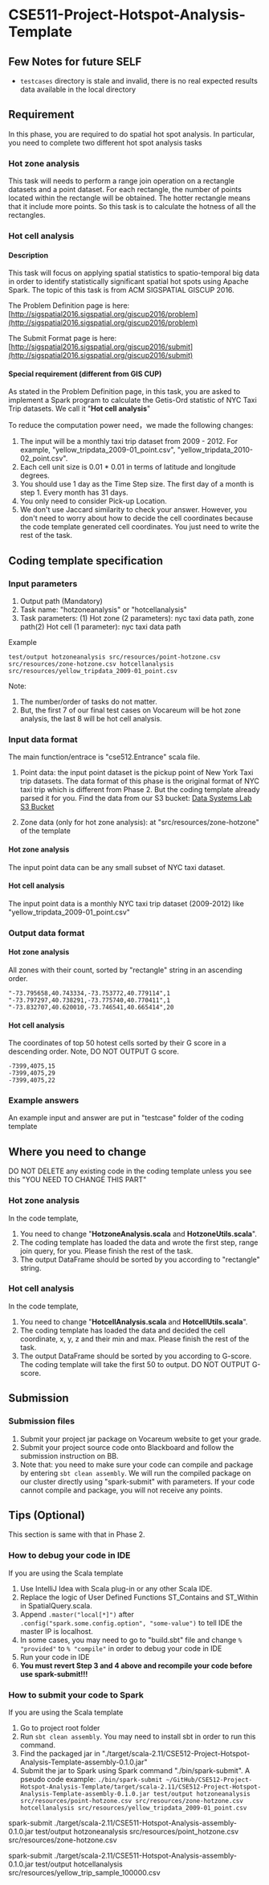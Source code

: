 # CSE511-Project-Hotspot-Analysis-Template

## Few Notes for future SELF

 - `testcases` directory is stale and invalid, there is no real expected results data available in the local directory
 
## Requirement

In this phase, you are required to do spatial hot spot analysis. In particular, you need to complete two different hot spot analysis tasks 

### Hot zone analysis
This task will needs to perform a range join operation on a rectangle datasets and a point dataset. For each rectangle, the number of points located within the rectangle will be obtained. The hotter rectangle means that it include more points. So this task is to calculate the hotness of all the rectangles. 

### Hot cell analysis

#### Description
This task will focus on applying spatial statistics to spatio-temporal big data in order to identify statistically significant spatial hot spots using Apache Spark. The topic of this task is from ACM SIGSPATIAL GISCUP 2016.

The Problem Definition page is here: [http://sigspatial2016.sigspatial.org/giscup2016/problem](http://sigspatial2016.sigspatial.org/giscup2016/problem) 

The Submit Format page is here: [http://sigspatial2016.sigspatial.org/giscup2016/submit](http://sigspatial2016.sigspatial.org/giscup2016/submit)

#### Special requirement (different from GIS CUP)
As stated in the Problem Definition page, in this task, you are asked to implement a Spark program to calculate the Getis-Ord statistic of NYC Taxi Trip datasets. We call it "**Hot cell analysis**"

To reduce the computation power need，we made the following changes:

1. The input will be a monthly taxi trip dataset from 2009 - 2012. For example, "yellow\_tripdata\_2009-01\_point.csv", "yellow\_tripdata\_2010-02\_point.csv".
2. Each cell unit size is 0.01 * 0.01 in terms of latitude and longitude degrees.
3. You should use 1 day as the Time Step size. The first day of a month is step 1. Every month has 31 days.
4. You only need to consider Pick-up Location.
5. We don't use Jaccard similarity to check your answer.
However, you don't need to worry about how to decide the cell coordinates because the code template generated cell coordinates. You just need to write the rest of the task.

## Coding template specification

### Input parameters

1. Output path (Mandatory)
2. Task name: "hotzoneanalysis" or "hotcellanalysis"
3. Task parameters: (1) Hot zone (2 parameters): nyc taxi data path, zone path(2) Hot cell (1 parameter): nyc taxi data path

Example
```
test/output hotzoneanalysis src/resources/point-hotzone.csv src/resources/zone-hotzone.csv hotcellanalysis src/resources/yellow_tripdata_2009-01_point.csv
```

Note: 

1. The number/order of tasks do not matter.
2. But, the first 7 of our final test cases on Vocareum will be hot zone analysis, the last 8 will be hot cell analysis.




### Input data format
The main function/entrace is "cse512.Entrance" scala file.

1. Point data: the input point dataset is the pickup point of New York Taxi trip datasets. The data format of this phase is the original format of NYC taxi trip which is different from Phase 2. But the coding template already parsed it for you. Find the data from our S3 bucket: [Data Systems Lab S3 Bucket](https://datasyslab.s3.amazonaws.com/index.html?prefix=nyctaxitrips/)

2. Zone data (only for hot zone analysis): at "src/resources/zone-hotzone" of the template

#### Hot zone analysis
The input point data can be any small subset of NYC taxi dataset.

#### Hot cell analysis
The input point data is a monthly NYC taxi trip dataset (2009-2012) like "yellow\_tripdata\_2009-01\_point.csv"

### Output data format

#### Hot zone analysis
All zones with their count, sorted by "rectangle" string in an ascending order. 

```
"-73.795658,40.743334,-73.753772,40.779114",1
"-73.797297,40.738291,-73.775740,40.770411",1
"-73.832707,40.620010,-73.746541,40.665414",20
```


#### Hot cell analysis
The coordinates of top 50 hotest cells sorted by their G score in a descending order. Note, DO NOT OUTPUT G score.

```
-7399,4075,15
-7399,4075,29
-7399,4075,22
```
### Example answers
An example input and answer are put in "testcase" folder of the coding template


## Where you need to change
DO NOT DELETE any existing code in the coding template unless you see this "YOU NEED TO CHANGE THIS PART"

### Hot zone analysis

In the code template,

1. You need to change "**HotzoneAnalysis.scala** and **HotzoneUtils.scala**".
2. The coding template has loaded the data and wrote the first step, range join query, for you. Please finish the rest of the task.
3. The output DataFrame should be sorted by you according to "rectangle" string.

### Hot cell analysis
In the code template,

1. You need to change "**HotcellAnalysis.scala** and **HotcellUtils.scala**".
2. The coding template has loaded the data and decided the cell coordinate, x, y, z and their min and max. Please finish the rest of the task.
3. The output DataFrame should be sorted by you according to G-score. The coding template will take the first 50 to output. DO NOT OUTPUT G-score.


## Submission
### Submission files
1. Submit your project jar package on Vocareum website to get your grade.
2. Submit your project source code onto Blackboard and follow the submission instruction on BB.
3. Note that: you need to make sure your code can compile and package by entering ```sbt clean assembly```. We will run the compiled package on our cluster directly using "spark-submit" with parameters. If your code cannot compile and package, you will not receive any points.

## Tips (Optional)
This section is same with that in Phase 2.
### How to debug your code in IDE

If you are using the Scala template

1. Use IntelliJ Idea with Scala plug-in or any other Scala IDE.
2. Replace the logic of User Defined Functions ST\_Contains and ST\_Within in SpatialQuery.scala.
3. Append ```.master("local[*]")``` after ```.config("spark.some.config.option", "some-value")``` to tell IDE the master IP is localhost.
3. In some cases, you may need to go to "build.sbt" file and change ```% "provided"``` to ```% "compile"``` in order to debug your code in IDE
4. Run your code in IDE
5. **You must revert Step 3 and 4 above and recompile your code before use spark-submit!!!**

### How to submit your code to Spark
If you are using the Scala template

1. Go to project root folder
2. Run ```sbt clean assembly```. You may need to install sbt in order to run this command.
3. Find the packaged jar in "./target/scala-2.11/CSE512-Project-Hotspot-Analysis-Template-assembly-0.1.0.jar"
4. Submit the jar to Spark using Spark command "./bin/spark-submit". A pseudo code example: ```./bin/spark-submit ~/GitHub/CSE512-Project-Hotspot-Analysis-Template/target/scala-2.11/CSE512-Project-Hotspot-Analysis-Template-assembly-0.1.0.jar test/output hotzoneanalysis src/resources/point-hotzone.csv src/resources/zone-hotzone.csv hotcellanalysis src/resources/yellow_tripdata_2009-01_point.csv```


spark-submit ./target/scala-2.11/CSE511-Hotspot-Analysis-assembly-0.1.0.jar test/output hotzoneanalysis src/resources/point_hotzone.csv src/resources/zone-hotzone.csv

spark-submit ./target/scala-2.11/CSE511-Hotspot-Analysis-assembly-0.1.0.jar test/output hotcellanalysis src/resources/yellow_trip_sample_100000.csv